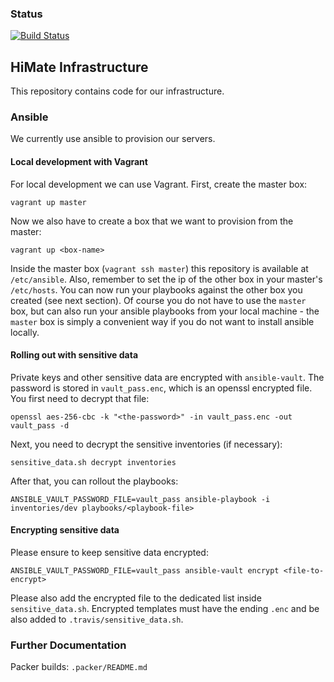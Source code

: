 ### Status
[![Build Status](https://api.travis-ci.org/himate/himate-infrastructure.svg?branch=master)](https://travis-ci.org/himate/himate-infrastructure)



## HiMate Infrastructure

This repository contains code for our infrastructure.

### Ansible

We currently use ansible to provision our servers.

#### Local development with Vagrant

For local development we can use Vagrant. First, create the master box:

```
vagrant up master
```

Now we also have to create a box that we want to provision from the master:

```
vagrant up <box-name>
```

Inside the master box (`vagrant ssh master`) this repository is available at `/etc/ansible`. 
Also, remember to set the ip of the other box in your master's `/etc/hosts`.
You can now run your playbooks against the other box you created (see next section). 
Of course you do not have to use the `master` box, but can also run your ansible playbooks from your local machine - the `master` box is simply a convenient way if you do not want to install ansible locally.

#### Rolling out with sensitive data

Private keys and other sensitive data are encrypted with `ansible-vault`. The password is stored in `vault_pass.enc`, which is an openssl encrypted file. You first need to decrypt that file:

```
openssl aes-256-cbc -k "<the-password>" -in vault_pass.enc -out vault_pass -d
```

Next, you need to decrypt the sensitive inventories (if necessary):

```
sensitive_data.sh decrypt inventories
```

After that, you can rollout the playbooks:

```
ANSIBLE_VAULT_PASSWORD_FILE=vault_pass ansible-playbook -i inventories/dev playbooks/<playbook-file>
```

#### Encrypting sensitive data

Please ensure to keep sensitive data encrypted:

```
ANSIBLE_VAULT_PASSWORD_FILE=vault_pass ansible-vault encrypt <file-to-encrypt>
```

Please also add the encrypted file to the dedicated list inside `sensitive_data.sh`. 
Encrypted templates must have the ending `.enc` and be also added to `.travis/sensitive_data.sh`.

### Further Documentation

Packer builds: `.packer/README.md` 
